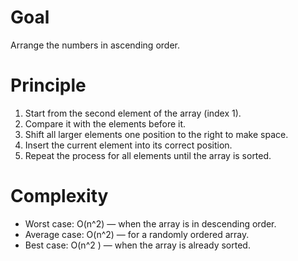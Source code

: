 # Goal

Arrange the numbers in ascending order.

# Principle

1. Start from the second element of the array (index 1).
2. Compare it with the elements before it.
3. Shift all larger elements one position to the right to make space.
4. Insert the current element into its correct position.
5. Repeat the process for all elements until the array is sorted.

# Complexity

* Worst case: O(n^2) — when the array is in descending order.
* Average case: O(n^2) — for a randomly ordered array.
* Best case: O(n^2 ) — when the array is already sorted.
